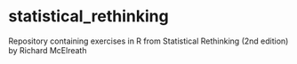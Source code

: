 # statistical_rethinking
Repository containing exercises in R from Statistical Rethinking (2nd edition) by Richard McElreath

